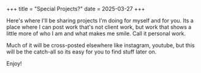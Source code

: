 +++
title = "Special Projects?"
date = 2025-03-27
+++

Here's where I'll be sharing projects I'm doing for myself and for you.  Its a place where I can post work that's not client work, but work that shows a little more of who I am and what makes me smile.  Call it personal work.  

Much of it will be cross-posted elsewhere like instagram, youtube, but this will be the catch-all so its easy for you to find stuff later on.  

Enjoy!
